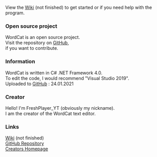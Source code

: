 View the [Wiki](https://github.com/FreshPlayer/WordCat/wiki) (not finished) to get started or if you need help with the program.

### Open source project

WordCat is an open source project.\
Visit the repository on [GitHub](https://github.com/FreshPlayer/WordCat),\
if you want to contribute.

### Information

WordCat is written in C# .NET Framework 4.0.\
To edit the code, I would recommend "Visual Studio 2019".\
Uploaded to [GitHub](https://github.com/FreshPlayer/WordCat) : 24.01.2021

### Creator

Hello! I'm FreshPlayer_YT (obviously my nickname).\
I am the creator of the WordCat text editor. 

### Links

[Wiki](https://github.com/FreshPlayer/WordCat/wiki) (not finished)\
[GitHub Repository](https://github.com/FreshPlayer/WordCat)\
[Creators Homepage](https://www.freshplayeryt.com/)

